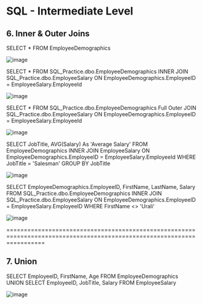 # SQL - Intermediate Level


## 6. Inner & Outer Joins

SELECT * FROM EmployeeDemographics

![image](https://github.com/vatsal-patel-vkp/SQL/assets/107895872/e3a6945a-c2a4-4cea-b68f-b36557c3a33d)

SELECT *
FROM SQL_Practice.dbo.EmployeeDemographics
INNER JOIN SQL_Practice.dbo.EmployeeSalary
ON EmployeeDemographics.EmployeeID = EmployeeSalary.EmployeeId

![image](https://github.com/vatsal-patel-vkp/SQL/assets/107895872/79f6a66a-bea5-4920-aaea-7617dd3fd3bb)

SELECT *
FROM SQL_Practice.dbo.EmployeeDemographics
Full Outer JOIN SQL_Practice.dbo.EmployeeSalary
ON EmployeeDemographics.EmployeeID = EmployeeSalary.EmployeeId

![image](https://github.com/vatsal-patel-vkp/SQL/assets/107895872/3950ecf4-93a0-485b-bbaf-4253a0dd1cd7)



SELECT JobTitle, AVG(Salary) As 'Average Salary'
FROM EmployeeDemographics 
INNER JOIN EmployeeSalary
ON EmployeeDemographics.EmployeeID = EmployeeSalary.EmployeeId
WHERE JobTitle = 'Salesman'
GROUP BY JobTitle

![image](https://github.com/vatsal-patel-vkp/SQL/assets/107895872/04f32579-7f4b-4940-9422-447f87779abf)



SELECT EmployeeDemographics.EmployeeID, FirstName, LastName, Salary
FROM SQL_Practice.dbo.EmployeeDemographics
INNER JOIN SQL_Practice.dbo.EmployeeSalary
ON EmployeeDemographics.EmployeeID = EmployeeSalary.EmployeeID
WHERE FirstName <> 'Urali'

![image](https://github.com/vatsal-patel-vkp/SQL/assets/107895872/c35ee543-6291-4bc7-a07b-f16c5f8f8b01)

=======================================================================================================================


## 7. Union

SELECT EmployeeID, FirstName, Age
FROM EmployeeDemographics
UNION
SELECT EmployeeID, JobTitle, Salary
FROM EmployeeSalary

![image](https://github.com/vatsal-patel-vkp/SQL/assets/107895872/79bed731-7b2f-4434-817a-ab3e4130ff38)




